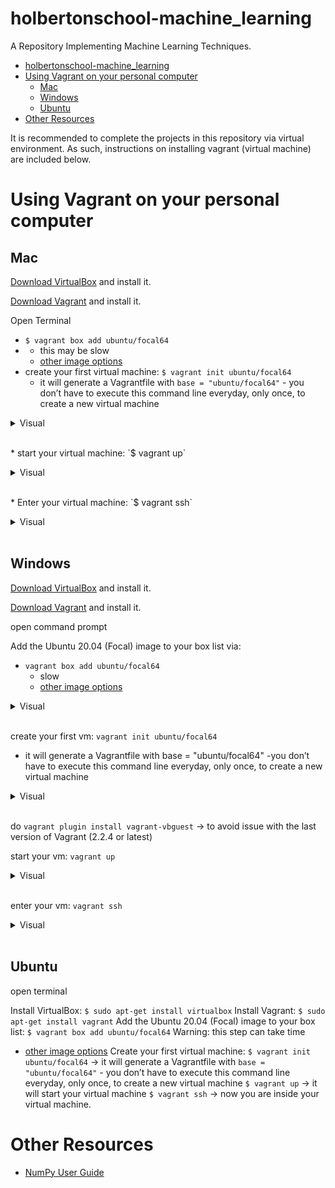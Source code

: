# holbertonschool-machine_learning

A Repository Implementing Machine Learning Techniques.

- [holbertonschool-machine\_learning](#holbertonschool-machine_learning)
- [Using Vagrant on your personal computer](#using-vagrant-on-your-personal-computer)
  - [Mac](#mac)
  - [Windows](#windows)
  - [Ubuntu](#ubuntu)
- [Other Resources](#other-resources)

It is recommended to complete the projects in this repository via virtual environment. As such, instructions on installing vagrant (virtual machine) are included below.

# Using Vagrant on your personal computer

## Mac

[Download VirtualBox](https://www.virtualbox.org/wiki/Downloads) and install it.

[Download Vagrant](https://developer.hashicorp.com/vagrant/downloads) and install it.

Open Terminal

* `$ vagrant box add ubuntu/focal64`
* * this may be slow
  * [other image options](https://app.vagrantup.com/boxes/search)
* create your first virtual machine: `$ vagrant init ubuntu/focal64`
  * it will generate a Vagrantfile with `base = "ubuntu/focal64"` - you don’t have to execute this command line everyday, only once, to create a new virtual machine

<p align="left">
    <details>
        <summary>Visual</summary>
        <img src="visual aid images/virtualbox%20visual%20aid%20images/image%201.jpg" width="600\"/><br>
    </details>
<br>
</p>
* start your virtual machine: `$ vagrant up`


<p align="left">
    <details>
        <summary>Visual</summary>
        <img src="visual aid images/virtualbox%20visual%20aid%20images/image%202.jpg" width="600\"/><br>
    </details>
<br>
</p>
* Enter your virtual machine: `$ vagrant ssh`


<p align="left">
    <details>
        <summary>Visual</summary>
        <img src="visual aid images/virtualbox%20visual%20aid%20images/image%203.jpg" width="600\"/><br>
    </details>
<br>
</p>

## Windows

[Download VirtualBox](https://www.virtualbox.org/wiki/Downloads) and install it.

[Download Vagrant](https://developer.hashicorp.com/vagrant/downloads) and install it.

open command prompt

Add the Ubuntu 20.04 (Focal) image to your box list via:

* `vagrant box add ubuntu/focal64`
  * slow
  * [other image options](https://app.vagrantup.com/boxes/search)

<p align="left">
    <details>
        <summary>Visual</summary>
        <img src="visual aid images/virtualbox%20visual%20aid%20images/image%204.jpg" width="600\"/><br>
    </details>
<br>
</p>

create your first vm: `vagrant init ubuntu/focal64`

*  it will generate a Vagrantfile with base = "ubuntu/focal64" -you don’t have to execute this command line everyday, only once, to create a new virtual machine


  <p align="left">
    <details>
        <summary>Visual</summary>
        <img src="visual aid images/virtualbox%20visual%20aid%20images/image%205.jpg" width="600\"/><br>
    </details>
<br>
</p>

  do `vagrant plugin install vagrant-vbguest` -> to avoid issue with the last version of Vagrant (2.2.4 or latest)

start your vm: `vagrant up`


<p align="left">
    <details>
        <summary>Visual</summary>
        <img src="visual aid images/virtualbox%20visual%20aid%20images/image%206.jpg" width="600\"/><br>
    </details>
<br>
</p>

enter your vm: `vagrant ssh`


<p align="left">
    <details>
        <summary>Visual</summary>
        <img src="visual aid images/virtualbox%20visual%20aid%20images/image%207.jpg" width="600\"/><br>
    </details>
<br>
</p>

## Ubuntu

open terminal

Install VirtualBox: `$ sudo apt-get install virtualbox`
Install Vagrant: `$ sudo apt-get install vagrant`
Add the Ubuntu 20.04 (Focal) image to your box list: `$ vagrant box add ubuntu/focal64` Warning: this step can take time

  * [other image options](https://app.vagrantup.com/boxes/search)
Create your first virtual machine:
`$ vagrant init ubuntu/focal64` -> it will generate a Vagrantfile with `base = "ubuntu/focal64"` - you don’t have to execute this command line everyday, only once, to create a new virtual machine
`$ vagrant up` -> it will start your virtual machine
`$ vagrant ssh` -> now you are inside your virtual machine.

# Other Resources

* [NumPy User Guide](https://numpy.org/doc/stable/user/quickstart.html)
